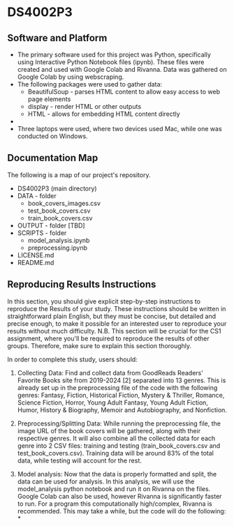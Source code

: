 # DS4002P3
## Software and Platform
* The primary software used for this project was Python, specifically using Interactive Python Notebook files (ipynb). These files were created and used with Google Colab and Rivanna. Data was gathered on Google Colab by using webscraping.
* The following packages were used to gather data:
    * BeautifulSoup - parses HTML content to allow easy access to web page elements
    * display - render HTML or other outputs
    * HTML - allows for embedding HTML content directly
* 
* Three laptops were used, where two devices used Mac, while one was conducted on Windows.
## Documentation Map
The following is a map of our project's repository.
* DS4002P3 (main directory)
 * DATA - folder
   * book_covers_images.csv
   * test_book_covers.csv
   * train_book_covers.csv
 * OUTPUT - folder [TBD]
 * SCRIPTS - folder
   * model_analysis.ipynb
   * preprocessing.ipynb
 * LICENSE.md
 * README.md
## Reproducing Results Instructions
In this section, you should give explicit step-by-step instructions to reproduce the Results of your study. These instructions should be written in straightforward plain English, but they must be concise, but detailed and precise enough, to make it possible for an interested user to reproduce your results without much difficulty. N.B. This section will be crucial for the CS1 assignment, where you'll be required to reproduce the results of other groups. Therefore, make sure to explain this section thoroughly.

In order to complete this study, users should:
1. Collecting Data: Find and collect data from GoodReads Readers' Favorite Books site from 2019-2024 [2] separated into 13 genres. This is already set up in the preprocessing file of the code with the following genres: Fantasy, Fiction, Historical Fiction, Mystery & Thriller, Romance, Science Fiction, Horror, Young Adult Fantasy, Young Adult Fiction, Humor, History & Biography, Memoir and Autobiography, and Nonfiction.
2. Preprocessing/Splitting Data: While running the preprocessing file, the image URL of the book covers will be gathered, along with their respective genres. It will also combine all the collected data for each genre into 2 CSV files: training and testing (train_book_covers.csv and test_book_covers.csv). Training data will be around 83% of the total data, while testing will account for the rest.

3. Model analysis: Now that the data is properly formatted and split, the data can be used for analysis. In this analysis, we will use the model_analysis python notebook and run it on Rivanna on the files. Google Colab can also be used, however Rivanna is significantly faster to run. For a program this computationally high/complex, Rivanna is recommended. This may take a while, but the code will do the following:
    * 
